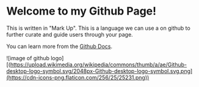 # Welcome to my Github Page!

This is written in "Mark Up". This is a language we can use a on github to further curate and guide users through your page. 

You can learn more from the [Github Docs](https://docs.github.com/en/get-started/writing-on-github/getting-started-with-writing-and-formatting-on-github/basic-writing-and-formatting-syntax). 

![image of github logo][(https://upload.wikimedia.org/wikipedia/commons/thumb/a/ae/Github-desktop-logo-symbol.svg/2048px-Github-desktop-logo-symbol.svg.png](https://cdn-icons-png.flaticon.com/256/25/25231.png))


